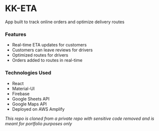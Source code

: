 # KK-ETA
App built to track online orders and optimize delivery routes 

### Features 
 * Real-time ETA updates for customers 
 * Customers can leave reviews for drivers 
 * Optimized routes for drivers 
 * Orders added to routes in real-time

### Technologies Used
 * React
 * Material-UI
 * Firebase
 * Google Sheets API 
 * Google Maps API
 * Deployed on AWS Amplify 


*This repo is cloned from a private repo with sensitive code removed and is meant for portfolio purposes only*



